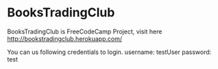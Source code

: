 # BooksTradingClub
BooksTradingClub is FreeCodeCamp Project, visit here http://bookstradingclub.herokuapp.com/

You can us following credentials to login.
username: testUser
password: test

